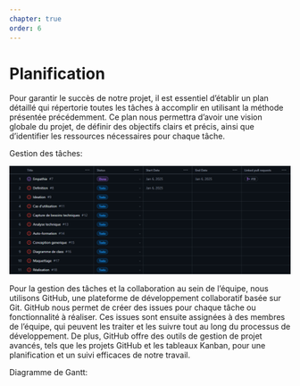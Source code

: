 ```yaml
---
chapter: true
order: 6
---
```


# Planification

Pour garantir le succès de notre projet, il est essentiel d’établir un plan détaillé qui répertorie toutes les tâches à accomplir en utilisant la méthode présentée précédemment. Ce plan nous permettra d’avoir une vision globale du projet, de définir des objectifs clairs et précis, ainsi que d’identifier les ressources nécessaires pour chaque tâche.

Gestion des tâches:

![Planification](../assets/img/Planification.png)

Pour la gestion des tâches et la collaboration au sein de l’équipe, nous utilisons GitHub, une plateforme de développement collaboratif basée sur Git. GitHub nous permet de créer des issues pour chaque tâche ou fonctionnalité à réaliser. Ces issues sont ensuite assignées à des membres de l’équipe, qui peuvent les traiter et les suivre tout au long du processus de développement. De plus, GitHub offre des outils de gestion de projet avancés, tels que les projets GitHub et les tableaux Kanban, pour une planification et un suivi efficaces de notre travail.

Diagramme de Gantt:
